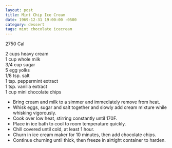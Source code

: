 ```yaml
---
layout: post
title: Mint Chip Ice Cream
date: 1969-12-31 19:00:00 -0500
category: dessert
tags: mint chocolate icecream
---
```

2750 Cal

2 cups heavy cream  
1 cup whole milk  
3/4 cup sugar  
5 egg yolks  
1/8 tsp. salt  
1 tsp. peppermint extract  
1 tsp. vanilla extract  
1 cup mini chocolate chips  

* Bring cream and milk to a simmer and immediately remove from heat.
* Whisk eggs, sugar and salt together and slowly add cream mixture while whisking vigorously.
* Cook over low heat, stirring constantly until 170F.
* Place in ice bath to cool to room temperature quickly.
* Chill covered until cold, at least 1 hour.
* Churn in ice cream maker for 10 minutes, then add chocolate chips.
* Continue churning until thick, then freeze in airtight container to harden.
